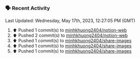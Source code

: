 ### 🗣 Recent Activity

<!--RECENT_ACTIVITY:last_update-->
Last Updated: Wednesday, May 17th, 2023, 12:27:05 PM (GMT)
<!--RECENT_ACTIVITY:last_update_end-->
<!--RECENT_ACTIVITY:start-->
1. ⬆️ Pushed 1 commit(s) to [minhkhuong2404/notion-web](https://github.com/minhkhuong2404/notion-web)
2. ⬆️ Pushed 2 commit(s) to [minhkhuong2404/notion-web](https://github.com/minhkhuong2404/notion-web)
3. ⬆️ Pushed 1 commit(s) to [minhkhuong2404/share-images](https://github.com/minhkhuong2404/share-images)
4. ⬆️ Pushed 1 commit(s) to [minhkhuong2404/share-images](https://github.com/minhkhuong2404/share-images)
5. ⬆️ Pushed 1 commit(s) to [minhkhuong2404/share-images](https://github.com/minhkhuong2404/share-images)
<!--RECENT_ACTIVITY:end-->
